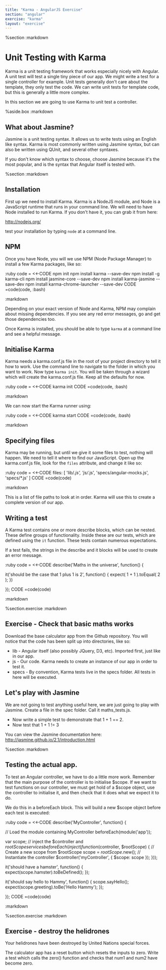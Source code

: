```yaml
---
title: "Karma - AngularJS Exercise"
section: "angular"
exercise: "karma"
layout: "exercise"
---
```


%section
:markdown

# Unit Testing with Karma

Karma is a unit testing framework that works especially nicely with Angular. A unit test will test a single tiny piece of our app. We might write a test for a single controller for example. Unit tests generally don't care about the template, they only test the code. We can write unit tests for template code, but this is generally a little more complex.

In this section we are going to use Karma to unit test a controller.

%aside.box
:markdown
## What about Jasmine?

Jasmine is a unit testing syntax. It allows us to write tests using an English like syntax. Karma is most commonly written using Jasmine syntax, but can also be written using QUnit, and several other syntaxes.

If you don't know which syntax to choose, choose Jasmine because it's the most popular, and is the syntax that Angular itself is tested with.

%section
:markdown


## Installation

First up we need to install Karma. Karma is a NodeJS module, and Node is a JavaScript runtime that runs in your command line. We will need to have Node installed to run Karma. If you don't have it, you can grab it from here:

<http://nodejs.org/>

test your installation by typing `node` at a command line.

## NPM

Once you have Node, you will we use NPM (Node Package Manager) to install a few Karma packages, like so:

:ruby
code = <<-CODE
npm init
npm install karma --save-dev
npm install -g karma-cli
npm install jasmine-core --save-dev
npm install karma-jasmine --save-dev
npm install karma-chrome-launcher --save-dev
CODE
=code(code, :bash)

:markdown

Depending on your exact version of Node and Karma, NPM may complain about missing dependencies. If you see any red error messages, go and get those dependencies too.

Once Karma is installed, you should be able to type `karma` at a command line and see a helpful message.

## Initialise Karma

Karma needs a karma.conf.js file in the root of your project directory to tell it how to work. Use the command line to navigate to the folder in which you want to work. Now type `karma init`. You will be taken through a wizard which will create the karma.conf.js file. Keep all the defaults for now.

:ruby
code = <<-CODE
karma init
CODE
=code(code, :bash)

:markdown

We can now start the Karma runner using:

:ruby
code = <<-CODE
karma start
CODE
=code(code, :bash)

:markdown

## Specifying files

Karma may be running, but until we give it some files to test, nothing will happen. We need to tell it where to find our JavaScript. Open up the karma.conf.js file, look for the `files` attribute, and change it like so:

:ruby
code = <<-CODE
files: [
'lib/*.js',
'js/*.js',
'specs/angular-mocks.js',
'specs/*.js'
]
CODE
=code(code)

:markdown

This is a list of file paths to look at in order. Karma will use this to create a complete version of our app.

## Writing a test

A Karma test contains one or more describe blocks, which can be nested. These define groups of functionality. Inside these are our tests, which are defined using the `it` function. These tests contain numerous expectations.

If a test fails, the strings in the describe and it blocks will be used to create an error message.

:ruby
code = <<-CODE
describe('Maths in the universe', function() {

it('should be the case that 1 plus 1 is 2', function() {
expect( 1 + 1 ).toEqual( 2 );
})

});
CODE
=code(code)

:markdown


%section.exercise
:markdown
## Exercise - Check that basic maths works

Download the base calculator app from the Github repository. You will notice that the code has been split up into directories, like so:

* lib - Angular itself (also possibly JQuery, D3, etc). Imported first, just like in our app.
* js - Our code. Karma needs to create an instance of our app in order to test it.
* specs - By convention, Karma tests live in the specs folder. All tests in here will be executed.

## Let's play with Jasmine

We are not going to test anything useful here, we are just going to play with Jasmine. Create a file in the spec folder. Call it maths_tests.js.

* Now write a simple test to demonstrate that 1 + 1 == 2.
* Now test that 1 + 1 != 3

You can view the Jasmine documentation here: <http://jasmine.github.io/2.1/introduction.html>

%section
:markdown
## Testing the actual app.

To test an Angular controller, we have to do a little more work. Remember that the main purpose of the controller is to initialise $scope. If we want to test functions on our controller, we must get hold of a $scope object, use the controller to initialise it, and then check that it does what we expect it to do.

We do this in a beforeEach block. This will build a new $scope object before each test is executed:


:ruby
code = <<-CODE
describe('MyController', function() {

// Load the module containing MyController
beforeEach(module('app'));

var scope;
// inject the $controller and $rootScope services
beforeEach(inject(function($controller, $rootScope) {
// Create a new scope from $rootScope
scope = $rootScope.$new();
// Instantiate the controller
$controller('myController', {
$scope: scope
});
}));

it('should have a hamster', function() {
expect(scope.hamster).toBeDefined();
});

it('should say hello to Hammy', function() {
scope.sayHello();
expect(scope.greeting).toBe('Hello Hammy');
});

});
CODE
=code(code)

:markdown

%section.exercise
:markdown
## Exercise - destroy the helidrones

Your helidrones have been destroyed by United Nations special forces.

The calculator app has a reset button which resets the inputs to zero. Write a test which calls the zero() function and checks that num1 and num2 have become zero.

